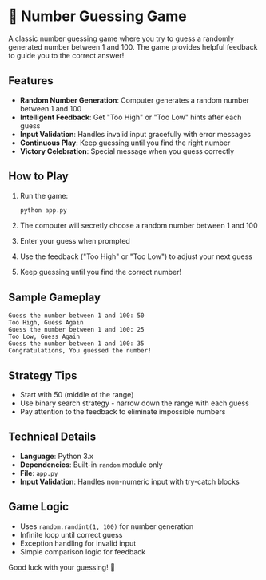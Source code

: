 # 🔢 Number Guessing Game

A classic number guessing game where you try to guess a randomly generated number between 1 and 100. The game provides helpful feedback to guide you to the correct answer!

## Features

- **Random Number Generation**: Computer generates a random number between 1 and 100
- **Intelligent Feedback**: Get "Too High" or "Too Low" hints after each guess
- **Input Validation**: Handles invalid input gracefully with error messages
- **Continuous Play**: Keep guessing until you find the right number
- **Victory Celebration**: Special message when you guess correctly

## How to Play

1. Run the game:
   ```bash
   python app.py
   ```

2. The computer will secretly choose a random number between 1 and 100

3. Enter your guess when prompted

4. Use the feedback ("Too High" or "Too Low") to adjust your next guess

5. Keep guessing until you find the correct number!

## Sample Gameplay

```
Guess the number between 1 and 100: 50
Too High, Guess Again
Guess the number between 1 and 100: 25
Too Low, Guess Again
Guess the number between 1 and 100: 35
Congratulations, You guessed the number!
```

## Strategy Tips

- Start with 50 (middle of the range)
- Use binary search strategy - narrow down the range with each guess
- Pay attention to the feedback to eliminate impossible numbers

## Technical Details

- **Language**: Python 3.x
- **Dependencies**: Built-in `random` module only
- **File**: `app.py`
- **Input Validation**: Handles non-numeric input with try-catch blocks

## Game Logic

- Uses `random.randint(1, 100)` for number generation
- Infinite loop until correct guess
- Exception handling for invalid input
- Simple comparison logic for feedback

Good luck with your guessing! 🎯 